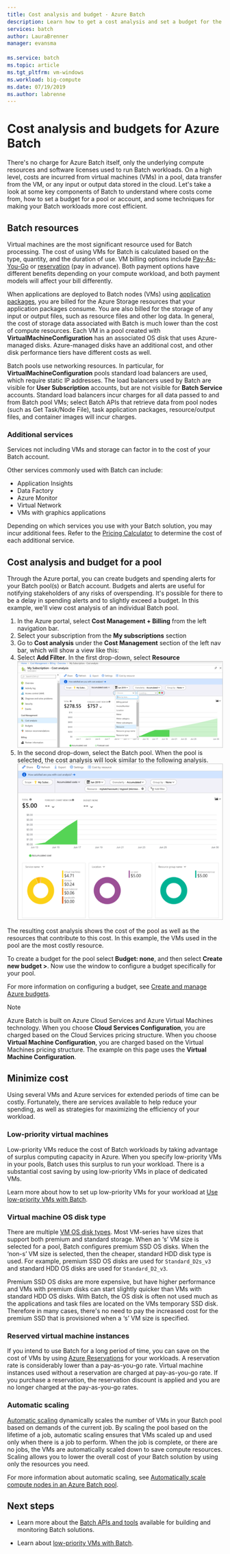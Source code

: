 ```yaml
---
title: Cost analysis and budget - Azure Batch
description: Learn how to get a cost analysis and set a budget for the underlying compute resources and software licenses used to run your Batch workloads.
services: batch
author: LauraBrenner
manager: evansma

ms.service: batch
ms.topic: article
ms.tgt_pltfrm: vm-windows
ms.workload: big-compute
ms.date: 07/19/2019
ms.author: labrenne
---
```


# Cost analysis and budgets for Azure Batch

There's no charge for Azure Batch itself, only the underlying compute resources and software licenses used to run Batch workloads. On a high level, costs are incurred from virtual machines (VMs) in a pool, data transfer from the VM, or any input or output data stored in the cloud. Let's take a look at some key components of Batch to understand where costs come from, how to set a budget for a pool or account, and some techniques for making your Batch workloads more cost efficient.

## Batch resources

Virtual machines are the most significant resource used for Batch processing. The cost of using VMs for Batch is calculated based on the type, quantity, and the duration of use. VM billing options include [Pay-As-You-Go](https://azure.microsoft.com/offers/ms-azr-0003p/) or [reservation](../cost-management-billing/reservations/save-compute-costs-reservations.md) (pay in advance). Both payment options have different benefits depending on your compute workload, and both payment models will affect your bill differently.

When applications are deployed to Batch nodes (VMs) using [application packages](batch-application-packages.md), you are billed for the Azure Storage resources that your application packages consume. You are also billed for the storage of any input or output files, such as resource files and other log data. In general, the cost of storage data associated with Batch is much lower than the cost of compute resources. Each VM in a pool created with **VirtualMachineConfiguration** has an associated OS disk that uses Azure-managed disks. Azure-managed disks have an additional cost, and other disk performance tiers have different costs as well.

Batch pools use networking resources. In particular, for **VirtualMachineConfiguration** pools standard load balancers are used, which require static IP addresses. The load balancers used by Batch are visible for **User Subscription** accounts, but are not visible for **Batch Service** accounts. Standard load balancers incur charges for all data passed to and from Batch pool VMs; select Batch APIs that retrieve data from pool nodes (such as Get Task/Node File), task application packages, resource/output files, and container images will incur charges.

### Additional services

Services not including VMs and storage can factor in to the cost of your Batch account.

Other services commonly used with Batch can include:

- Application Insights
- Data Factory
- Azure Monitor
- Virtual Network
- VMs with graphics applications

Depending on which services you use with your Batch solution, you may incur additional fees. Refer to the [Pricing Calculator](https://azure.microsoft.com/pricing/calculator/) to determine the cost of each additional service.

## Cost analysis and budget for a pool

Through the Azure portal, you can create budgets and spending alerts for your Batch pool(s) or Batch account. Budgets and alerts are useful for notifying stakeholders of any risks of overspending. It's possible for there to be a delay in spending alerts and to slightly exceed a budget. In this example, we'll view cost analysis of an individual Batch pool.

1. In the Azure portal, select **Cost Management + Billing** from the left navigation bar.
1. Select your subscription from the **My subscriptions** section
1. Go to **Cost analysis** under the **Cost Management** section of the left nav bar, which will show a view like this:
1. Select **Add Filter**. In the first drop-down, select **Resource**
    ![Select the resource filter](./media/batch-budget/resource-filter.png)
1. In the second drop-down, select the Batch pool. When the pool is selected, the cost analysis will look similar to the following analysis.
    ![Cost analysis of a pool](./media/batch-budget/pool-cost-analysis.png)

The resulting cost analysis shows the cost of the pool as well as the resources that contribute to this cost. In this example, the VMs used in the pool are the most costly resource.

To create a budget for the pool select **Budget: none**, and then select **Create new budget >**. Now use the window to configure a budget specifically for your pool.

For more information on configuring a budget, see [Create and manage Azure budgets](../cost-management-billing/costs/tutorial-acm-create-budgets.md).

> [!NOTE]
> Azure Batch is built on Azure Cloud Services and Azure Virtual Machines technology. When you choose **Cloud Services Configuration**, you are charged based on the Cloud Services pricing structure. When you choose **Virtual Machine Configuration**, you are charged based on the Virtual Machines pricing structure. The example on this page uses the **Virtual Machine Configuration**.

## Minimize cost

Using several VMs and Azure services for extended periods of time can be costly. Fortunately, there are services available to help reduce your spending, as well as strategies for maximizing the efficiency of your workload.

### Low-priority virtual machines

Low-priority VMs reduce the cost of Batch workloads by taking advantage of surplus computing capacity in Azure. When you specify low-priority VMs in your pools, Batch uses this surplus to run your workload. There is a substantial cost saving by using low-priority VMs in place of dedicated VMs.

Learn more about how to set up low-priority VMs for your workload at [Use low-priority VMs with Batch](batch-low-pri-vms.md).

### Virtual machine OS disk type

There are multiple [VM OS disk types](../virtual-machines/windows/disks-types.md). Most VM-series have sizes that support both premium and standard storage. When an ‘s’ VM size is selected for a pool, Batch configures premium SSD OS disks. When the ‘non-s’ VM size is selected, then the cheaper, standard HDD disk type is used. For example, premium SSD OS disks are used for `Standard_D2s_v3` and standard HDD OS disks are used for `Standard_D2_v3`.

Premium SSD OS disks are more expensive, but have higher performance and VMs with premium disks can start slightly quicker than VMs with standard HDD OS disks. With Batch, the OS disk is often not used much as the applications and task files are located on the VMs temporary SSD disk. Therefore in many cases, there's no need to pay the increased cost for the premium SSD that is provisioned when a ‘s’ VM size is specified.

### Reserved virtual machine instances

If you intend to use Batch for a long period of time, you can save on the cost of VMs by using [Azure Reservations](../cost-management-billing/reservations/save-compute-costs-reservations.md) for your workloads. A reservation rate is considerably lower than a pay-as-you-go rate. Virtual machine instances used without a reservation are charged at pay-as-you-go rate. If you purchase a reservation, the reservation discount is applied and you are no longer charged at the pay-as-you-go rates.

### Automatic scaling

[Automatic scaling](batch-automatic-scaling.md) dynamically scales the number of VMs in your Batch pool based on demands of the current job. By scaling the pool based on the lifetime of a job, automatic scaling ensures that VMs scaled up and used only when there is a job to perform. When the job is complete, or there are no jobs, the VMs are automatically scaled down to save compute resources. Scaling allows you to lower the overall cost of your Batch solution by using only the resources you need.

For more information about automatic scaling, see [Automatically scale compute nodes in an Azure Batch pool](batch-automatic-scaling.md).

## Next steps

- Learn more about the [Batch APIs and tools](batch-apis-tools.md) available for building and monitoring Batch solutions.  

- Learn about [low-priority VMs with Batch](batch-low-pri-vms.md).
